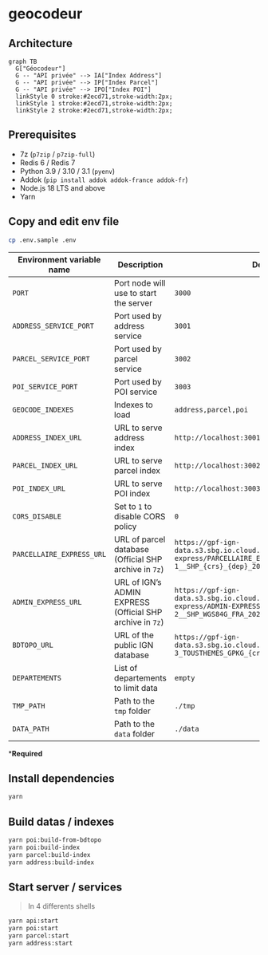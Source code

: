 # geocodeur

## Architecture

```mermaid
graph TB
  G["Géocodeur"]
  G -- "API privée" --> IA["Index Address"]
  G -- "API privée" --> IP["Index Parcel"]
  G -- "API privée" --> IPO["Index POI"]
  linkStyle 0 stroke:#2ecd71,stroke-width:2px;
  linkStyle 1 stroke:#2ecd71,stroke-width:2px;
  linkStyle 2 stroke:#2ecd71,stroke-width:2px;
```

## Prerequisites

- 7z (`p7zip` / `p7zip-full`)
- Redis 6 / Redis 7
- Python 3.9 / 3.10 / 3.1 (`pyenv`)
- Addok (`pip install addok addok-france addok-fr`)
- Node.js 18 LTS and above
- Yarn

## Copy and edit env file

```bash
cp .env.sample .env
```

| Environment variable name | Description | Default |
| --- | --- | --- |
| `PORT` | Port node will use to start the server | `3000` |
| `ADDRESS_SERVICE_PORT` | Port used by address service | `3001` |
| `PARCEL_SERVICE_PORT` | Port used by parcel service | `3002` |
| `POI_SERVICE_PORT` | Port used by POI service | `3003` |
| `GEOCODE_INDEXES` | Indexes to load | `address,parcel,poi` |
| `ADDRESS_INDEX_URL` | URL to serve address index | `http://localhost:3001` |
| `PARCEL_INDEX_URL` | URL to serve parcel index | `http://localhost:3002` |
| `POI_INDEX_URL` | URL to serve POI index | `http://localhost:3003` |
| `CORS_DISABLE` | Set to `1` to disable CORS policy | `0` |
| `PARCELLAIRE_EXPRESS_URL` | URL of parcel database (Official SHP archive in `7z`) | `https://gpf-ign-data.s3.sbg.io.cloud.ovh.net/parcellaire-express/PARCELLAIRE_EXPRESS_1-1__SHP_{crs}_{dep}_2023-01-01.7z`|
| `ADMIN_EXPRESS_URL` | URL of IGN’s ADMIN EXPRESS (Official SHP archive in `7z`) | `https://gpf-ign-data.s3.sbg.io.cloud.ovh.net/admin-express/ADMIN-EXPRESS-COG_3-2__SHP_WGS84G_FRA_2023-05-03.7z` |
| `BDTOPO_URL` | URL of the public IGN database | `https://gpf-ign-data.s3.sbg.io.cloud.ovh.net/bdtopo/BDTOPO_3-3_TOUSTHEMES_GPKG_{crs}_{dep}_2023-03-15.7z`|
| `DEPARTEMENTS` | List of departements to limit data | `empty` |
| `TMP_PATH` | Path to the `tmp` folder | `./tmp` |
| `DATA_PATH` | Path to the `data` folder | `./data` |

***Required**

## Install dependencies

```bash
yarn
```

## Build datas / indexes

```bash
yarn poi:build-from-bdtopo
yarn poi:build-index
yarn parcel:build-index
yarn address:build-index
```

## Start server / services
> In 4 differents shells

```bash
yarn api:start
yarn poi:start
yarn parcel:start
yarn address:start
```

